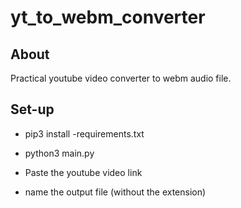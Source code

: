 # yt_to_webm_converter

## About
Practical youtube video converter to webm audio file. 

## Set-up
- pip3 install -requirements.txt

- python3 main.py
 
- Paste the youtube video link 

- name the output file (without the extension)
